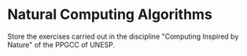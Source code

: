 # Natural Computing Algorithms
Store the exercises carried out in the discipline "Computing Inspired by Nature" of the PPGCC of UNESP.
